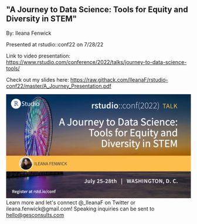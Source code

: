 ## "A Journey to Data Science: Tools for Equity and Diversity in STEM"

By: Ileana Fenwick

Presented at rstudio::conf22 on 7/28/22

Link to video presentation: https://www.rstudio.com/conference/2022/talks/journey-to-data-science-tools/ 

Check out my slides here: <https://raw.githack.com/IleanaF/rstudio-conf22/master/A_Journey_Presentation.pdf>

![](images/journey-to-data-science-tools_talk-opt4%20(1).png)Learn more and let's connect \@\_IleanaF on Twitter or ileana.fenwick\@gmail.com! Speaking inquiries can be sent to hello@gesconsults.com


